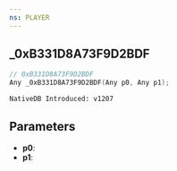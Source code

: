 ```yaml
---
ns: PLAYER
---
```

## _0xB331D8A73F9D2BDF

```c
// 0xB331D8A73F9D2BDF
Any _0xB331D8A73F9D2BDF(Any p0, Any p1);
```

```
NativeDB Introduced: v1207
```

## Parameters
* **p0**:
* **p1**:
